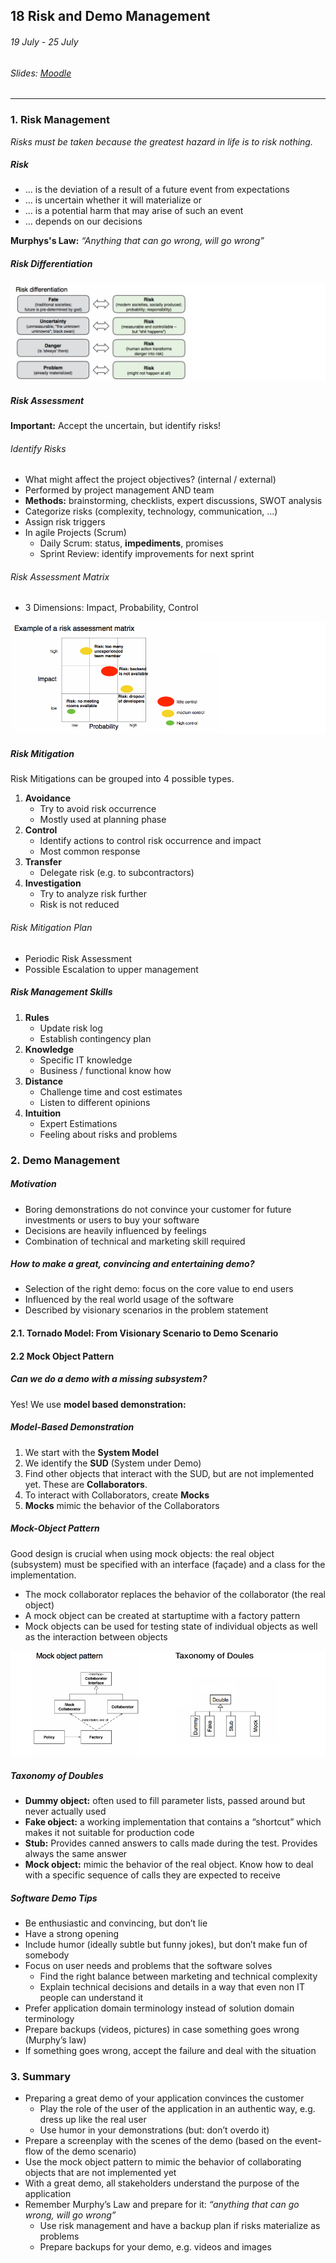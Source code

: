## 18 Risk and Demo Management

###### 19 July - 25 July

###### Slides: [Moodle](https://www.moodle.tum.de/mod/resource/view.php?id=606694)

---

### 1. Risk Management

_Risks must be taken because the greatest hazard in life is to risk nothing._

##### Risk

* ... is the deviation of a result of a future event from expectations
* ... is uncertain whether it will materialize or 
* ... is a potential harm that may arise of such an event
* ... depends on our decisions

**Murphys's Law:** _“Anything that can go wrong, will go wrong”_

##### Risk Differentiation

![](/assets/risk_differentiation.png) 

##### Risk Assessment

**Important:** Accept the uncertain, but identify risks!

###### Identify Risks

* What might affect the project objectives? (internal / external)
* Performed by project management AND team
* **Methods:** brainstorming, checklists, expert discussions, SWOT analysis
* Categorize risks (complexity, technology, communication, ...)
* Assign risk triggers
* In agile Projects (Scrum)
    * Daily Scrum: status, **impediments**, promises
    * Sprint Review: identify improvements for next sprint

###### Risk Assessment Matrix

* 3 Dimensions: Impact, Probability, Control

![](/assets/risk_assessment_matrix.png)

##### Risk Mitigation

Risk Mitigations can be grouped into 4 possible types.

1. **Avoidance**
    * Try to avoid risk occurrence
    * Mostly used at planning phase
2. **Control**
    * Identify actions to control risk occurrence and impact
    * Most common response
3. **Transfer**
    * Delegate risk (e.g. to subcontractors)
4. **Investigation**
    * Try to analyze risk further
    * Risk is not reduced

###### Risk Mitigation Plan

* Periodic Risk Assessment
* Possible Escalation to upper management

##### Risk Management Skills

1. **Rules**
    * Update risk log
    * Establish contingency plan
2. **Knowledge**
    * Specific IT knowledge
    * Business / functional know how
3. **Distance**
    * Challenge time and cost estimates
    * Listen to different opinions
4. **Intuition**
    * Expert Estimations
    * Feeling about risks and problems

### 2. Demo Management

##### Motivation

* Boring demonstrations do not convince your customer for future investments or users to buy your software
* Decisions are heavily influenced by feelings
* Combination of technical and marketing skill required

##### How to make a great, convincing and entertaining demo?

* Selection of the right demo: focus on the core value to end users
* Influenced by the real world usage of the software
* Described by visionary scenarios in the problem statement

#### 2.1. Tornado Model: From Visionary Scenario  to Demo Scenario

#### 2.2 Mock Object Pattern

##### Can we do a demo with a missing subsystem?

Yes! We use **model based demonstration:**

##### Model-Based Demonstration

1. We start with the **System Model**
2. We identify the **SUD** (System under Demo)
3. Find other objects that interact with the SUD, but are not implemented yet. These are **Collaborators**.
4. To interact with Collaborators, create **Mocks**
5. **Mocks** mimic the behavior of the Collaborators

##### Mock-Object Pattern

Good design is crucial when using mock objects: the real object (subsystem) must be specified with an interface (façade) and a class for the implementation.

* The mock collaborator replaces the behavior of the collaborator (the real object)
* A mock object can be created at startuptime with a factory pattern
* Mock objects can be used for testing state of individual objects as well as the interaction between objects

![](/assets/mock_object_pattern.png)

##### Taxonomy of Doubles

* **Dummy object:** often used to fill parameter lists, passed around but never actually used
* **Fake object:** a working implementation that contains a “shortcut” which makes it not suitable for production code
* **Stub:** Provides canned answers to calls made during the test. Provides always the same answer
* **Mock object:** mimic the behavior of the real object. Know how to deal with a specific sequence of calls they are expected to receive

##### Software Demo Tips

* Be enthusiastic and convincing, but don’t lie
* Have a strong opening
* Include humor (ideally subtle but funny jokes), but don’t make fun of somebody
* Focus on user needs and problems that the software solves
    * Find the right balance between marketing and technical complexity
    * Explain technical decisions and details in a way that even non IT people can understand it
* Prefer application domain terminology instead of solution domain terminology
* Prepare backups (videos, pictures) in case something goes wrong (Murphy’s law)
* If something goes wrong, accept the failure and deal with the situation

### 3. Summary

* Preparing a great demo of your application convinces the customer
    * Play the role of the user of the application in an authentic way, e.g. dress up like the real user
    * Use humor in your demonstrations (but: don’t overdo it)
* Prepare a screenplay with the scenes of the demo (based on the event-flow of the demo
scenario)
* Use the mock object pattern to mimic the behavior of collaborating objects that are not
implemented yet
* With a great demo, all stakeholders understand the purpose of the application
* Remember Murphy’s Law and prepare for it: _“anything that can go wrong, will go wrong”_
    * Use risk management and have a backup plan if risks materialize as problems
    * Prepare backups for your demo, e.g. videos and images
